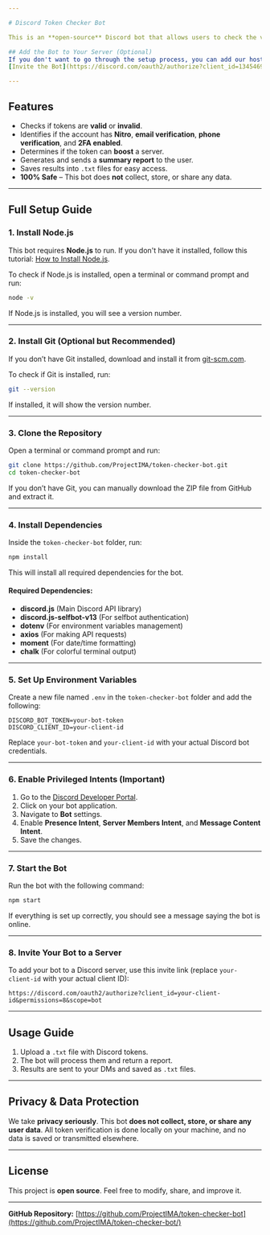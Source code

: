 ```yaml
---

# Discord Token Checker Bot

This is an **open-source** Discord bot that allows users to check the validity of multiple Discord tokens by uploading a `.txt` file.

## Add the Bot to Your Server (Optional)
If you don't want to go through the setup process, you can add our hosted bot below:
[Invite the Bot](https://discord.com/oauth2/authorize?client_id=1345469589651325059&permissions=8&integration_type=0&scope=bot)

---
```


## Features
- Checks if tokens are **valid** or **invalid**.
- Identifies if the account has **Nitro**, **email verification**, **phone verification**, and **2FA enabled**.
- Determines if the token can **boost** a server.
- Generates and sends a **summary report** to the user.
- Saves results into `.txt` files for easy access.
- **100% Safe** – This bot does **not** collect, store, or share any data.

---

## Full Setup Guide

### 1. Install Node.js
This bot requires **Node.js** to run. If you don't have it installed, follow this tutorial: [How to Install Node.js](https://www.youtube.com/watch?v=kQabFyl9r9I).

To check if Node.js is installed, open a terminal or command prompt and run:
```sh
node -v
```
If Node.js is installed, you will see a version number.

---

### 2. Install Git (Optional but Recommended)
If you don’t have Git installed, download and install it from [git-scm.com](https://git-scm.com/downloads).

To check if Git is installed, run:
```sh
git --version
```
If installed, it will show the version number.

---

### 3. Clone the Repository
Open a terminal or command prompt and run:
```sh
git clone https://github.com/ProjectIMA/token-checker-bot.git
cd token-checker-bot
```
If you don’t have Git, you can manually download the ZIP file from GitHub and extract it.

---

### 4. Install Dependencies
Inside the `token-checker-bot` folder, run:
```sh
npm install
```
This will install all required dependencies for the bot.

#### Required Dependencies:
- **discord.js** (Main Discord API library)
- **discord.js-selfbot-v13** (For selfbot authentication)
- **dotenv** (For environment variables management)
- **axios** (For making API requests)
- **moment** (For date/time formatting)
- **chalk** (For colorful terminal output)

---

### 5. Set Up Environment Variables
Create a new file named `.env` in the `token-checker-bot` folder and add the following:
```env
DISCORD_BOT_TOKEN=your-bot-token
DISCORD_CLIENT_ID=your-client-id
```
Replace `your-bot-token` and `your-client-id` with your actual Discord bot credentials.

---

### 6. Enable Privileged Intents (Important)
1. Go to the [Discord Developer Portal](https://discord.com/developers/applications).
2. Click on your bot application.
3. Navigate to **Bot** settings.
4. Enable **Presence Intent**, **Server Members Intent**, and **Message Content Intent**.
5. Save the changes.

---

### 7. Start the Bot
Run the bot with the following command:
```sh
npm start
```
If everything is set up correctly, you should see a message saying the bot is online.

---

### 8. Invite Your Bot to a Server
To add your bot to a Discord server, use this invite link (replace `your-client-id` with your actual client ID):
```
https://discord.com/oauth2/authorize?client_id=your-client-id&permissions=8&scope=bot
```

---

## Usage Guide
1. Upload a `.txt` file with Discord tokens.
2. The bot will process them and return a report.
3. Results are sent to your DMs and saved as `.txt` files.

---

## Privacy & Data Protection
We take **privacy seriously**. This bot **does not collect, store, or share any user data**. All token verification is done locally on your machine, and no data is saved or transmitted elsewhere.

---

## License
This project is **open source**. Feel free to modify, share, and improve it.

---
**GitHub Repository:** [https://github.com/ProjectIMA/token-checker-bot](https://github.com/ProjectIMA/token-checker-bot/)
